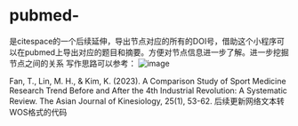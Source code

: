 # pubmed-
是citespace的一个后续延伸，导出节点对应的所有的DOI号，借助这个小程序可以在pubmed上导出对应的题目和摘要。方便对节点信息进一步了解。进一步挖掘节点之间的关系
写作思路可以参考：
![image](https://user-images.githubusercontent.com/79567774/216740447-c83b96d8-5032-4f37-8645-72e2dc15356c.png)

Fan, T., Lin, M. H., & Kim, K. (2023). A Comparison Study of Sport Medicine Research Trend Before and After the 4th Industrial Revolution: A Systematic Review. The Asian Journal of Kinesiology, 25(1), 53-62.
后续更新网络文本转WOS格式的代码
